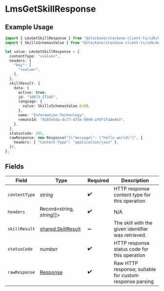 # LmsGetSkillResponse

## Example Usage

```typescript
import { LmsGetSkillResponse } from "@stackone/stackone-client-ts/sdk/models/operations";
import { SkillsSchemasValue } from "@stackone/stackone-client-ts/sdk/models/shared";

let value: LmsGetSkillResponse = {
  contentType: "<value>",
  headers: {
    "key": [
      "<value>",
    ],
  },
  skillResult: {
    data: {
      active: true,
      id: "16873-IT345",
      language: {
        value: SkillsSchemasValue.EnGB,
      },
      name: "Information-Technology",
      remoteId: "8187e5da-dc77-475e-9949-af0f1fa4e4e3",
    },
  },
  statusCode: 201,
  rawResponse: new Response("{\"message\": \"hello world\"}", {
    headers: { "Content-Type": "application/json" },
  }),
};
```

## Fields

| Field                                                                 | Type                                                                  | Required                                                              | Description                                                           |
| --------------------------------------------------------------------- | --------------------------------------------------------------------- | --------------------------------------------------------------------- | --------------------------------------------------------------------- |
| `contentType`                                                         | *string*                                                              | :heavy_check_mark:                                                    | HTTP response content type for this operation                         |
| `headers`                                                             | Record<string, *string*[]>                                            | :heavy_check_mark:                                                    | N/A                                                                   |
| `skillResult`                                                         | [shared.SkillResult](../../../sdk/models/shared/skillresult.md)       | :heavy_minus_sign:                                                    | The skill with the given identifier was retrieved.                    |
| `statusCode`                                                          | *number*                                                              | :heavy_check_mark:                                                    | HTTP response status code for this operation                          |
| `rawResponse`                                                         | [Response](https://developer.mozilla.org/en-US/docs/Web/API/Response) | :heavy_check_mark:                                                    | Raw HTTP response; suitable for custom response parsing               |